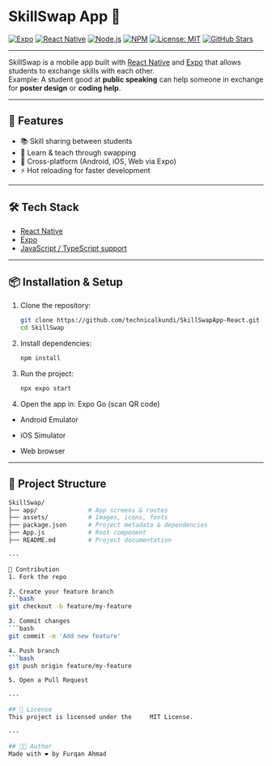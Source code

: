 # SkillSwap App 👋

[![Expo](https://img.shields.io/badge/Expo-48C9B0?style=for-the-badge&logo=expo&logoColor=white)](https://expo.dev/)
[![React Native](https://img.shields.io/badge/React%20Native-20232A?style=for-the-badge&logo=react&logoColor=61DAFB)](https://reactnative.dev/)
[![Node.js](https://img.shields.io/badge/Node.js-339933?style=for-the-badge&logo=node.js&logoColor=white)](https://nodejs.org/)
[![NPM](https://img.shields.io/badge/npm-CB3837?style=for-the-badge&logo=npm&logoColor=white)](https://www.npmjs.com/)
[![License: MIT](https://img.shields.io/badge/License-MIT-yellow.svg?style=for-the-badge)](LICENSE)
[![GitHub Stars](https://img.shields.io/github/stars/technicalkundi/Assignment-1-8297?style=for-the-badge)](https://github.com/technicalkundi/Assignment-1-8297/stargazers)

---

SkillSwap is a mobile app built with [React Native](https://reactnative.dev/) and [Expo](https://expo.dev/) that allows students to exchange skills with each other.  
Example: A student good at **public speaking** can help someone in exchange for **poster design** or **coding help**.

---

## 🚀 Features
- 📚 Skill sharing between students  
- 🔄 Learn & teach through swapping  
- 📱 Cross-platform (Android, iOS, Web via Expo)  
- ⚡ Hot reloading for faster development  

---

## 🛠️ Tech Stack
- [React Native](https://reactnative.dev/)  
- [Expo](https://expo.dev/)  
- [JavaScript / TypeScript support](https://www.typescriptlang.org/)  

---

## 📦 Installation & Setup

1. Clone the repository:
   ```bash
   git clone https://github.com/technicalkundi/SkillSwapApp-React.git
   cd SkillSwap
   
2. Install dependencies:
   ```bash
   npm install
   
3. Run the project:
   ```bash
   npx expo start
   
4. Open the app in:
   Expo Go (scan QR code)

  - Android Emulator

  - iOS Simulator

  - Web browser

---

## 📂 Project Structure
   ```bash
   SkillSwap/
  ├── app/              # App screens & routes
  ├── assets/           # Images, icons, fonts
  ├── package.json      # Project metadata & dependencies
  ├── App.js            # Root component
  ├── README.md         # Project documentation

---

 🤝 Contribution
1. Fork the repo

2. Create your feature branch
   ```bash
   git checkout -b feature/my-feature

3. Commit changes
   ```bash
   git commit -m 'Add new feature'

4. Push branch
   ```bash
   git push origin feature/my-feature

5. Open a Pull Request

---

## 📜 License
   This project is licensed under the     MIT License.

---

## 👩‍💻 Author
   Made with ❤️ by Furqan Ahmad
   
